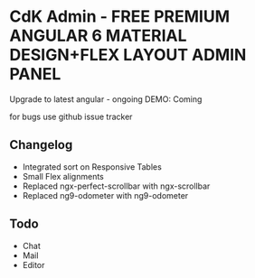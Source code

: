 # CdK Admin - FREE PREMIUM ANGULAR 6 MATERIAL DESIGN+FLEX LAYOUT ADMIN PANEL

Upgrade to latest angular - ongoing
DEMO: Coming


for bugs use github issue tracker 

## Changelog
- Integrated sort on Responsive Tables
- Small Flex alignments
- Replaced ngx-perfect-scrollbar with ngx-scrollbar
- Replaced ng9-odometer with ng9-odometer

## Todo
- Chat
- Mail
- Editor
